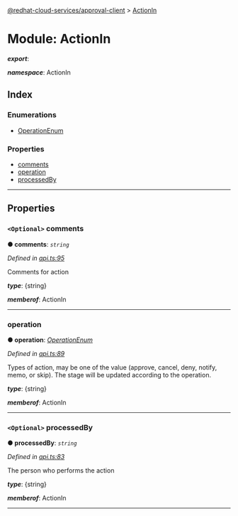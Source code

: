 [@redhat-cloud-services/approval-client](../README.md) > [ActionIn](../modules/actionin.md)

# Module: ActionIn

*__export__*: 

*__namespace__*: ActionIn

## Index

### Enumerations

* [OperationEnum](../enums/actionin.operationenum.md)

### Properties

* [comments](actionin.md#comments)
* [operation](actionin.md#operation)
* [processedBy](actionin.md#processedby)

---

## Properties

<a id="comments"></a>

### `<Optional>` comments

**● comments**: *`string`*

*Defined in [api.ts:95](https://github.com/RedHatInsights/javascript-clients/blob/master/packages/approval/api.ts#L95)*

Comments for action

*__type__*: {string}

*__memberof__*: ActionIn

___
<a id="operation"></a>

###  operation

**● operation**: *[OperationEnum](../enums/actionin.operationenum.md)*

*Defined in [api.ts:89](https://github.com/RedHatInsights/javascript-clients/blob/master/packages/approval/api.ts#L89)*

Types of action, may be one of the value (approve, cancel, deny, notify, memo, or skip). The stage will be updated according to the operation.

*__type__*: {string}

*__memberof__*: ActionIn

___
<a id="processedby"></a>

### `<Optional>` processedBy

**● processedBy**: *`string`*

*Defined in [api.ts:83](https://github.com/RedHatInsights/javascript-clients/blob/master/packages/approval/api.ts#L83)*

The person who performs the action

*__type__*: {string}

*__memberof__*: ActionIn

___

